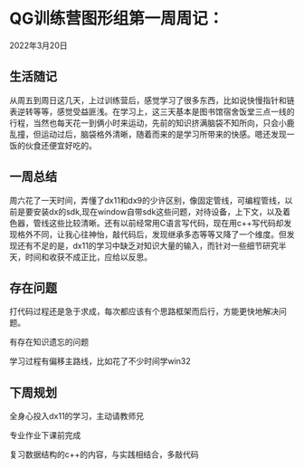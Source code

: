 # QG训练营图形组第一周周记：
2022年3月20日

## 生活随记

​	从周五到周日这几天，上过训练营后，感觉学习了很多东西，比如说快慢指针和链表逆转等等，感觉受益匪浅。在学习上，这三天基本是图书馆宿舍饭堂三点一线的行程，当然也每天花一到俩小时来运动，先前的知识挤满脑袋不知所向，只会小鹿乱撞，但运动过后，脑袋格外清晰，随着而来的是学习所带来的快感。嗯还发现一饭的伙食还便宜好吃的。



## 一周总结

周六花了一天时间，弄懂了dx11和dx9的少许区别，像固定管线，可编程管线，以前是要安装dx的sdk,现在window自带sdk这些问题，对待设备，上下文，以及着色器，管线这些比较清晰。还有以前经常用C语言写代码，现在用c++写代码却发现格外不同，让我心往神怡，敲代码后，发现继承多态等等又降了一个维度。但发现还有不足的是，dx11的学习中缺乏对知识大量的输入，而针对一些细节研究半天，时间和收获不成正比，应给以反思。

## 存在问题

打代码过程还是急于求成，每次都应该有个思路框架而后行，方能更快地解决问题。

有存在知识遗忘的问题

学习过程有偏移主路线，比如花了不少时间学win32

## 下周规划

全身心投入dx11的学习，主动请教师兄

专业作业下课前完成

复习数据结构的c++的内容，与实践相结合，多敲代码


